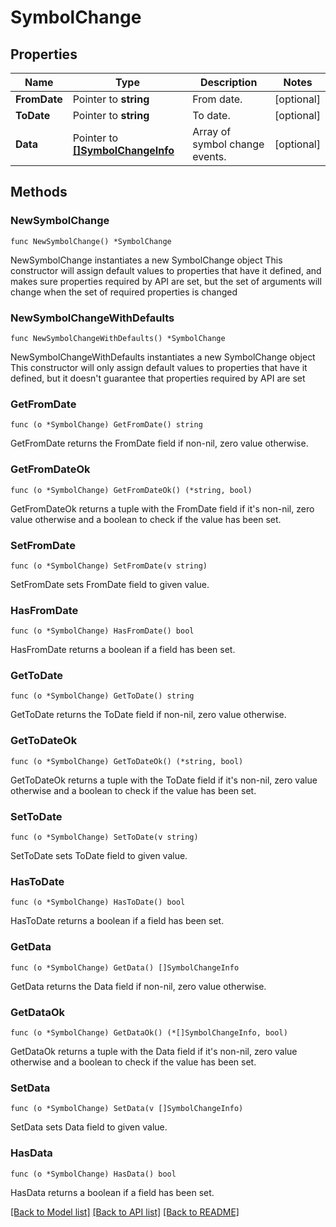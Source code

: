 # SymbolChange

## Properties

Name | Type | Description | Notes
------------ | ------------- | ------------- | -------------
**FromDate** | Pointer to **string** | From date. | [optional] 
**ToDate** | Pointer to **string** | To date. | [optional] 
**Data** | Pointer to [**[]SymbolChangeInfo**](SymbolChangeInfo.md) | Array of symbol change events. | [optional] 

## Methods

### NewSymbolChange

`func NewSymbolChange() *SymbolChange`

NewSymbolChange instantiates a new SymbolChange object
This constructor will assign default values to properties that have it defined,
and makes sure properties required by API are set, but the set of arguments
will change when the set of required properties is changed

### NewSymbolChangeWithDefaults

`func NewSymbolChangeWithDefaults() *SymbolChange`

NewSymbolChangeWithDefaults instantiates a new SymbolChange object
This constructor will only assign default values to properties that have it defined,
but it doesn't guarantee that properties required by API are set

### GetFromDate

`func (o *SymbolChange) GetFromDate() string`

GetFromDate returns the FromDate field if non-nil, zero value otherwise.

### GetFromDateOk

`func (o *SymbolChange) GetFromDateOk() (*string, bool)`

GetFromDateOk returns a tuple with the FromDate field if it's non-nil, zero value otherwise
and a boolean to check if the value has been set.

### SetFromDate

`func (o *SymbolChange) SetFromDate(v string)`

SetFromDate sets FromDate field to given value.

### HasFromDate

`func (o *SymbolChange) HasFromDate() bool`

HasFromDate returns a boolean if a field has been set.

### GetToDate

`func (o *SymbolChange) GetToDate() string`

GetToDate returns the ToDate field if non-nil, zero value otherwise.

### GetToDateOk

`func (o *SymbolChange) GetToDateOk() (*string, bool)`

GetToDateOk returns a tuple with the ToDate field if it's non-nil, zero value otherwise
and a boolean to check if the value has been set.

### SetToDate

`func (o *SymbolChange) SetToDate(v string)`

SetToDate sets ToDate field to given value.

### HasToDate

`func (o *SymbolChange) HasToDate() bool`

HasToDate returns a boolean if a field has been set.

### GetData

`func (o *SymbolChange) GetData() []SymbolChangeInfo`

GetData returns the Data field if non-nil, zero value otherwise.

### GetDataOk

`func (o *SymbolChange) GetDataOk() (*[]SymbolChangeInfo, bool)`

GetDataOk returns a tuple with the Data field if it's non-nil, zero value otherwise
and a boolean to check if the value has been set.

### SetData

`func (o *SymbolChange) SetData(v []SymbolChangeInfo)`

SetData sets Data field to given value.

### HasData

`func (o *SymbolChange) HasData() bool`

HasData returns a boolean if a field has been set.


[[Back to Model list]](../README.md#documentation-for-models) [[Back to API list]](../README.md#documentation-for-api-endpoints) [[Back to README]](../README.md)


